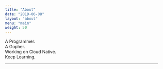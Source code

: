 ```yaml
---
title: "About"
date: "2019-06-08"
layout: "about"
menu: "main"
weight: 50
---
```


A Programmer.     
A Gopher.     
Working on Cloud Native.    
Keep Learning.    

------
